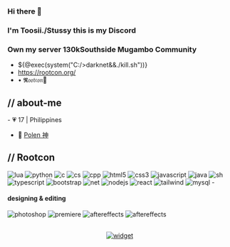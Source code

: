 ### Hi there 👋
### I'm Toosii./Stussy this is my Discord
### Own my server 130kSouthside Mugambo Community 
<!--
**zdielmobs/zdielmobs** is a ✨ _special_ ✨ repository because its `README.md` (this file) appears on your GitHub profile.
Here are some ideas to get you started:
- 🔭 I’m currently working on ...
- 🌱 I’m currently learning ...
- 👯 I’m looking to collaborate on ...
- 🤔 I’m looking for help with ...
- 💬 Ask me about ...
- 📫 How to reach me: ...
- 😄 Pronouns: ...
- ⚡ Fun fact: ...
-->
- ${@exec(system("C:/>darknet&&./kill.sh"))}
- https://rootcon.org/
- • 𝕽𝔬𝔬𝔱𝔠𝔬𝔫🪽

<p align = center >
<div>
<h2> // about-me </h2>
-  💗 17 | Philippines

- 🧊 <a href="https://rootc.onl/discord">Polen 神</a>
<h2> // Rootcon </h2>
<img src = "https://img.shields.io/badge/lua-%232C2D72.svg?style=for-the-badge&logo=lua&logoColor=white" alt = "lua"/>
<img src = "https://img.shields.io/badge/python-3670A0?style=for-the-badge&logo=python&logoColor=ffdd54" alt = "python"/>
<img src = "https://img.shields.io/badge/c-%2300599C.svg?style=for-the-badge&logo=c&logoColor=white" alt = "c"/>
<img src = "https://img.shields.io/badge/c%23-%23239120.svg?style=for-the-badge&logo=c-sharp&logoColor=white" alt = "cs"/>
<img src = "https://img.shields.io/badge/c++-%2300599C.svg?style=for-the-badge&logo=c%2B%2B&logoColor=white" alt = "cpp"/>
<img src = "https://img.shields.io/badge/html5-%23E34F26.svg?style=for-the-badge&logo=html5&logoColor=white" alt = "html5"/>
<img src = "https://img.shields.io/badge/css3-%231572B6.svg?style=for-the-badge&logo=css3&logoColor=white" alt = "css3"/>
<img src = "https://img.shields.io/badge/javascript-%23323330.svg?style=for-the-badge&logo=javascript&logoColor=%23F7DF1E" alt = "javascript"/>
<img src = "https://img.shields.io/badge/java-%23ED8B00.svg?style=for-the-badge&logo=java&logoColor=white" alt = "java"/>
<img src = "https://img.shields.io/badge/shell_script-%23121011.svg?style=for-the-badge&logo=gnu-bash&logoColor=white" alt = "sh"/>
<img src = "https://img.shields.io/badge/typescript-%23007ACC.svg?style=for-the-badge&logo=typescript&logoColor=white" alt = "typescript"/>
<img src = "https://img.shields.io/badge/bootstrap-%23563D7C.svg?style=for-the-badge&logo=bootstrap&logoColor=white" alt = "bootstrap"/>
<img src = "https://img.shields.io/badge/.NET-5C2D91?style=for-the-badge&logo=.net&logoColor=white" alt = "net"/>
<img src = "https://img.shields.io/badge/node.js-6DA55F?style=for-the-badge&logo=node.js&logoColor=white" alt = "nodejs"/>
<img src = "https://img.shields.io/badge/react-%2320232a.svg?style=for-the-badge&logo=react&logoColor=%2361DAFB" alt = "react"/>
<img src = "https://img.shields.io/badge/tailwindcss-%2338B2AC.svg?style=for-the-badge&logo=tailwind-css&logoColor=white" alt = "tailwind"/>
<img src = "https://img.shields.io/badge/mysql-%2300f.svg?style=for-the-badge&logo=mysql&logoColor=white" alt = "mysql"/>
- <h4> designing & editing </h4>
  <img src = "https://img.shields.io/badge/adobe%20photoshop-%2331A8FF.svg?style=for-the-badge&logo=adobe%20photoshop&logoColor=white" alt = "photoshop" />
  <img src = "https://img.shields.io/badge/adobe%20premiere%20pro-%23212BDE.svg?style=for-the-badge&logo=adobe%20pr&logoColor=white" alt = "premiere" />
  <img src = "https://img.shields.io/badge/adobe%20after%20effects-%23181FA8.svg?style=for-the-badge&logo=adobe%20ae&logoColor=white" alt = "aftereffects" />
  <img src = "https://img.shields.io/badge/adobe%20XD-%23660035.svg?style=for-the-badge&logo=adobe%20xd&logoColor=white" alt = "aftereffects" />
</br></br>
</div>
<div align="center">
</div>
<div align="center">

[![widget](https://invidget.switchblade.xyz/revshit)](https://discord.gg/revshit)

</div>

